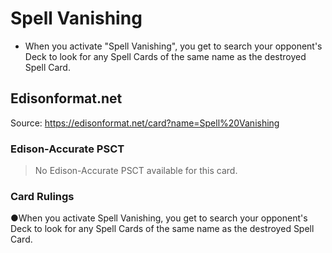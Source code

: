 # Spell Vanishing

*   When you activate "Spell Vanishing", you get to search your opponent's Deck to look for any Spell Cards of the same name as the destroyed Spell Card.

## Edisonformat.net

Source: https://edisonformat.net/card?name=Spell%20Vanishing

### Edison-Accurate PSCT

> No Edison-Accurate PSCT available for this card.

### Card Rulings

●When you activate Spell Vanishing, you get to search your opponent's Deck to look for any Spell Cards of the same name as the destroyed Spell Card.
            